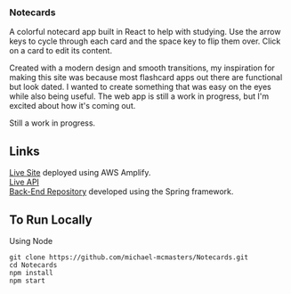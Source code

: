 ### Notecards
A colorful notecard app built in React to help with studying. Use the arrow keys to cycle through each card and the space key to flip them over. Click on a card to edit its content.

Created with a modern design and smooth transitions, my inspiration for making this site was because most flashcard apps out there are functional but look dated. I wanted to create something that was easy on the eyes while also being useful. The web app is still a work in progress, but I'm excited about how it's coming out.

Still a work in progress.

## Links
[Live Site](https://master.d2u3nakn42rssp.amplifyapp.com/) deployed using AWS Amplify. <br>
[Live API](http://springbootnotecardsrds-env.eba-bqdsyfni.us-east-1.elasticbeanstalk.com) <br>
[Back-End Repository](https://github.com/michael-mcmasters/Notecards-Spring) developed using the Spring framework. <br>

## To Run Locally
Using Node
```
git clone https://github.com/michael-mcmasters/Notecards.git
cd Notecards
npm install
npm start
```
